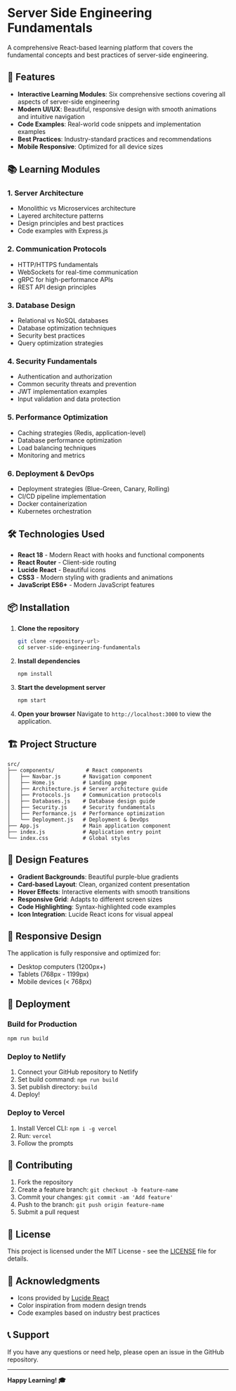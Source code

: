 # Server Side Engineering Fundamentals

A comprehensive React-based learning platform that covers the fundamental concepts and best practices of server-side engineering.

## 🚀 Features

- **Interactive Learning Modules**: Six comprehensive sections covering all aspects of server-side engineering
- **Modern UI/UX**: Beautiful, responsive design with smooth animations and intuitive navigation
- **Code Examples**: Real-world code snippets and implementation examples
- **Best Practices**: Industry-standard practices and recommendations
- **Mobile Responsive**: Optimized for all device sizes

## 📚 Learning Modules

### 1. **Server Architecture**
- Monolithic vs Microservices architecture
- Layered architecture patterns
- Design principles and best practices
- Code examples with Express.js

### 2. **Communication Protocols**
- HTTP/HTTPS fundamentals
- WebSockets for real-time communication
- gRPC for high-performance APIs
- REST API design principles

### 3. **Database Design**
- Relational vs NoSQL databases
- Database optimization techniques
- Security best practices
- Query optimization strategies

### 4. **Security Fundamentals**
- Authentication and authorization
- Common security threats and prevention
- JWT implementation examples
- Input validation and data protection

### 5. **Performance Optimization**
- Caching strategies (Redis, application-level)
- Database performance optimization
- Load balancing techniques
- Monitoring and metrics

### 6. **Deployment & DevOps**
- Deployment strategies (Blue-Green, Canary, Rolling)
- CI/CD pipeline implementation
- Docker containerization
- Kubernetes orchestration

## 🛠️ Technologies Used

- **React 18** - Modern React with hooks and functional components
- **React Router** - Client-side routing
- **Lucide React** - Beautiful icons
- **CSS3** - Modern styling with gradients and animations
- **JavaScript ES6+** - Modern JavaScript features

## 📦 Installation

1. **Clone the repository**
   ```bash
   git clone <repository-url>
   cd server-side-engineering-fundamentals
   ```

2. **Install dependencies**
   ```bash
   npm install
   ```

3. **Start the development server**
   ```bash
   npm start
   ```

4. **Open your browser**
   Navigate to `http://localhost:3000` to view the application.

## 🏗️ Project Structure

```
src/
├── components/          # React components
│   ├── Navbar.js       # Navigation component
│   ├── Home.js         # Landing page
│   ├── Architecture.js # Server architecture guide
│   ├── Protocols.js    # Communication protocols
│   ├── Databases.js    # Database design guide
│   ├── Security.js     # Security fundamentals
│   ├── Performance.js  # Performance optimization
│   └── Deployment.js   # Deployment & DevOps
├── App.js              # Main application component
├── index.js            # Application entry point
└── index.css           # Global styles
```

## 🎨 Design Features

- **Gradient Backgrounds**: Beautiful purple-blue gradients
- **Card-based Layout**: Clean, organized content presentation
- **Hover Effects**: Interactive elements with smooth transitions
- **Responsive Grid**: Adapts to different screen sizes
- **Code Highlighting**: Syntax-highlighted code examples
- **Icon Integration**: Lucide React icons for visual appeal

## 📱 Responsive Design

The application is fully responsive and optimized for:
- Desktop computers (1200px+)
- Tablets (768px - 1199px)
- Mobile devices (< 768px)

## 🚀 Deployment

### Build for Production
```bash
npm run build
```

### Deploy to Netlify
1. Connect your GitHub repository to Netlify
2. Set build command: `npm run build`
3. Set publish directory: `build`
4. Deploy!

### Deploy to Vercel
1. Install Vercel CLI: `npm i -g vercel`
2. Run: `vercel`
3. Follow the prompts

## 🤝 Contributing

1. Fork the repository
2. Create a feature branch: `git checkout -b feature-name`
3. Commit your changes: `git commit -am 'Add feature'`
4. Push to the branch: `git push origin feature-name`
5. Submit a pull request

## 📄 License

This project is licensed under the MIT License - see the [LICENSE](LICENSE) file for details.

## 🙏 Acknowledgments

- Icons provided by [Lucide React](https://lucide.dev/)
- Color inspiration from modern design trends
- Code examples based on industry best practices

## 📞 Support

If you have any questions or need help, please open an issue in the GitHub repository.

---

**Happy Learning! 🎓** 